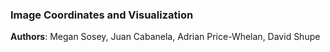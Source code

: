 ### Image Coordinates and Visualization

**Authors**: Megan Sosey, Juan Cabanela, Adrian Price-Whelan, David Shupe

